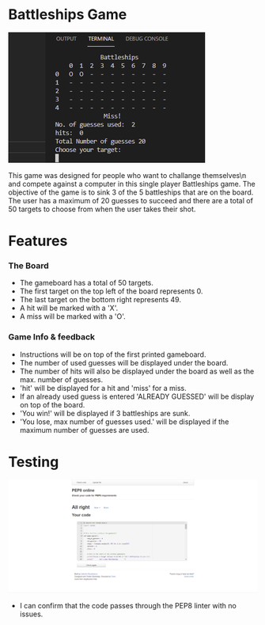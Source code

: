 # Battleships Game

![Gameboard](/Images/Gameboard.webp)

This game was designed for people who want to challange themselves\n
and compete against a computer in this single player Battleships game.
The objective of the game is to sink 3 of the 5 battleships that are 
on the board. The user has a maximum of 20 guesses to succeed and there 
are a total of 50 targets to choose from when the user takes their shot.

# Features
 
### The Board
- The gameboard has a total of 50 targets.
- The first target on the top left of the board represents 0.
- The last target on the bottom right represents 49.
- A hit will be marked with a 'X'.
- A miss will be marked with a 'O'.

### Game Info & feedback
- Instructions will be on top of the first printed gameboard.
- The number of used guesses will be displayed under the board.
- The number of hits will also be displayed under the board as well as the max. number of guesses.
- 'hit' will be displayed for a hit and 'miss' for a miss.
- If an already used guess is entered 'ALREADY GUESSED' will be display on top of the board.
- 'You win!' will be displayed if 3 battleships are sunk.
- 'You lose, max number of guesses used.' will be displayed if the maximum number of guesses are used.

# Testing

![PEP8-TEST](/Images/PEP8.webp)

- I can confirm that the code passes through the PEP8 linter with no issues.



